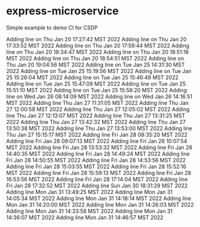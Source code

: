 # express-microservice

Simple example to demo CI for CSDP

Adding line on Thu Jan 20 17:27:42 MST 2022
Adding line on Thu Jan 20 17:33:52 MST 2022
Adding line on Thu Jan 20 17:59:44 MST 2022
Adding line on Thu Jan 20 18:34:47 MST 2022
Adding line on Thu Jan 20 18:51:16 MST 2022
Adding line on Thu Jan 20 18:54:51 MST 2022
Adding line on Thu Jan 20 19:04:56 MST 2022
Adding line on Tue Jan 25 14:31:30 MST 2022
Adding line on Tue Jan 25 15:19:56 MST 2022
Adding line on Tue Jan 25 15:26:04 MST 2022
Adding line on Tue Jan 25 15:46:49 MST 2022
Adding line on Tue Jan 25 15:47:09 MST 2022
Adding line on Tue Jan 25 15:51:10 MST 2022
Adding line on Tue Jan 25 15:58:20 MST 2022
Adding line on Wed Jan 26 08:14:09 MST 2022
Adding line on Wed Jan 26 14:16:51 MST 2022
Adding line Thu Jan 27 11:31:05 MST 2022
Adding line Thu Jan 27 12:00:58 MST 2022
Adding line Thu Jan 27 12:05:02 MST 2022
Adding line Thu Jan 27 12:13:07 MST 2022
Adding line Thu Jan 27 13:31:25 MST 2022
Adding line Thu Jan 27 13:42:32 MST 2022
Adding line Thu Jan 27 13:50:38 MST 2022
Adding line Thu Jan 27 13:53:00 MST 2022
Adding line Thu Jan 27 15:15:17 MST 2022
Adding line Fri Jan 28 08:35:20 MST 2022
Adding line Fri Jan 28 09:07:13 MST 2022
Adding line Fri Jan 28 10:07:54 MST 2022
Adding line Fri Jan 28 13:53:32 MST 2022
Adding line Fri Jan 28 14:40:35 MST 2022
Adding line Fri Jan 28 14:49:24 MST 2022
Adding line Fri Jan 28 14:50:55 MST 2022
Adding line Fri Jan 28 14:53:56 MST 2022
Adding line Fri Jan 28 15:03:55 MST 2022
Adding line Fri Jan 28 15:52:16 MST 2022
Adding line Fri Jan 28 15:59:13 MST 2022
Adding line Fri Jan 28 16:53:56 MST 2022
Adding line Fri Jan 28 17:14:04 MST 2022
Adding line Fri Jan 28 17:32:52 MST 2022
Adding line Sun Jan 30 18:31:29 MST 2022
Adding line Mon Jan 31 13:49:25 MST 2022
Adding line Mon Jan 31 14:05:34 MST 2022
Adding line Mon Jan 31 14:18:14 MST 2022
Adding line Mon Jan 31 14:20:00 MST 2022
Adding line Mon Jan 31 14:26:03 MST 2022
Adding line Mon Jan 31 14:33:58 MST 2022
Adding line Mon Jan 31 14:36:07 MST 2022
Adding line Mon Jan 31 14:46:57 MST 2022
